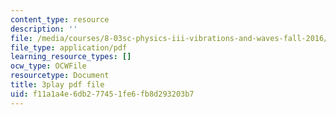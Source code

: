 ```yaml
---
content_type: resource
description: ''
file: /media/courses/8-03sc-physics-iii-vibrations-and-waves-fall-2016/f11a1a4e6db277451fe6fb8d293203b7_0oUSmdQ-WaA.pdf
file_type: application/pdf
learning_resource_types: []
ocw_type: OCWFile
resourcetype: Document
title: 3play pdf file
uid: f11a1a4e-6db2-7745-1fe6-fb8d293203b7
---
```

